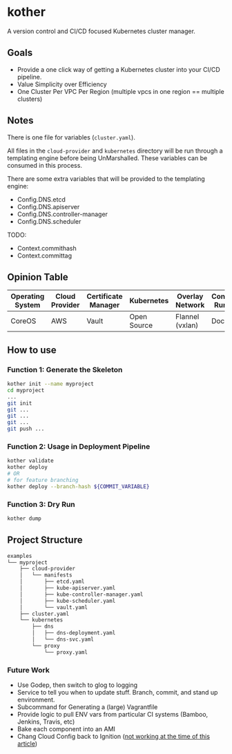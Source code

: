 # kother

A version control and CI/CD focused Kubernetes cluster manager.

## Goals

* Provide a one click way of getting a Kubernetes cluster into your CI/CD pipeline.
* Value Simplicity over Efficiency
* One Cluster Per VPC Per Region (multiple vpcs in one region == multiple clusters)

## Notes

There is one file for variables (`cluster.yaml`).

All files in the `cloud-provider` and `kubernetes` directory will be run through a templating engine before being UnMarshalled. These variables can be consumed in this process.

There are some extra variables that will be provided to the templating engine:

* Config.DNS.etcd
* Config.DNS.apiserver
* Config.DNS.controller-manager
* Config.DNS.scheduler

TODO:

* Context.commithash
* Context.committag

## Opinion Table

| Operating System | Cloud Provider | Certificate Manager | Kubernetes | Overlay Network | Container Runtime |
| --- | --- | --- | --- | --- | --- |
| CoreOS | AWS | Vault | Open Source | Flannel (vxlan) | Docker |

## How to use

### Function 1: Generate the Skeleton

```bash
kother init --name myproject
cd myproject
...
git init
git ...
git ...
git ...
git push ...
```

### Function 2: Usage in Deployment Pipeline

```bash
kother validate
kother deploy
# OR
# for feature branching
kother deploy --branch-hash ${COMMIT_VARIABLE}
```

### Function 3: Dry Run 

```bash
kother dump
```

## Project Structure

```bash
examples
└── myproject
    ├── cloud-provider
    │   └── manifests
    │       ├── etcd.yaml
    │       ├── kube-apiserver.yaml
    │       ├── kube-controller-manager.yaml
    │       ├── kube-scheduler.yaml
    │       └── vault.yaml
    ├── cluster.yaml
    └── kubernetes
        ├── dns
        │   ├── dns-deployment.yaml
        │   └── dns-svc.yaml
        └── proxy
            └── proxy.yaml

```

### Future Work

* Use Godep, then switch to glog to logging
* Service to tell you when to update stuff. Branch, commit, and stand up environment.
* Subcommand for Generating a (large) Vagrantfile
* Provide logic to pull ENV vars from particular CI systems (Bamboo, Jenkins, Travis, etc)
* Bake each component into an AMI
* Chang Cloud Config back to Ignition ([not working at the time of this article](https://github.com/coreos/ignition/blob/95f018b7cdfb45386cb6f5c99facc0b8a888f343/internal/oem/oem.go#L174-L177))